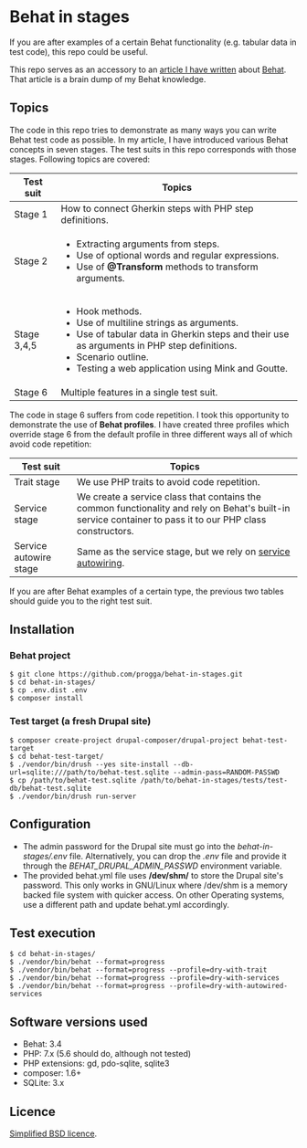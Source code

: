 # Behat in stages
If you are after examples of a certain Behat functionality (e.g. tabular data in test code), this repo could be useful.

This repo serves as an accessory to an [article I have written](https://demo.codesetter.com/behat-in-stages) about [Behat](https://en.wikipedia.org/wiki/Behat_(computer_science)).  That article is a brain dump of my Behat knowledge.

## Topics
The code in this repo tries to demonstrate as many ways you can write Behat test code as possible.  In my article, I have introduced various Behat concepts in seven stages.  The test suits in this repo corresponds with those stages.  Following topics are covered:

Test suit   | Topics
------------|----------------------------------------------------------
Stage 1     | How to connect Gherkin steps with PHP step definitions.
Stage 2     | <ul><li>Extracting arguments from steps.</li><li>Use of optional words and regular expressions.</li><li>Use of **@Transform** methods to transform arguments.</li></ul>
Stage 3,4,5 | <ul><li>Hook methods.</li><li>Use of multiline strings as arguments.</li><li>Use of tabular data in Gherkin steps and their use as arguments in PHP step definitions.</li><li>Scenario outline.</li><li>Testing a web application using Mink and Goutte.</li></ul>
Stage 6     | Multiple features in a single test suit.

The code in stage 6 suffers from code repetition.  I took this opportunity to demonstrate the use of **Behat profiles**.  I have created three profiles which override stage 6 from the default profile in three different ways all of which avoid code repetition:

Test suit     | Topics
--------------|----------------------------------------------------------
Trait stage   | We use PHP traits to avoid code repetition.
Service stage | We create a service class that contains the common functionality and rely on Behat's built-in service container to pass it to our PHP class constructors.
Service autowire stage | Same as the service stage, but we rely on [service autowiring](https://symfony.com/doc/current/service_container/autowiring.html).

If you are after Behat examples of a certain type, the previous two tables should guide you to the right test suit.

## Installation
### Behat project
```
$ git clone https://github.com/progga/behat-in-stages.git
$ cd behat-in-stages/
$ cp .env.dist .env
$ composer install
```

### Test target (a fresh Drupal site)
```
$ composer create-project drupal-composer/drupal-project behat-test-target
$ cd behat-test-target/
$ ./vendor/bin/drush --yes site-install --db-url=sqlite:///path/to/behat-test.sqlite --admin-pass=RANDOM-PASSWD
$ cp /path/to/behat-test.sqlite /path/to/behat-in-stages/tests/test-db/behat-test.sqlite
$ ./vendor/bin/drush run-server
```

## Configuration
- The admin password for the Drupal site must go into the *behat-in-stages/.env* file.  Alternatively, you can drop the *.env* file and provide it through the *BEHAT_DRUPAL_ADMIN_PASSWD* environment variable.
- The provided behat.yml file uses **/dev/shm/** to store the Drupal site's password.  This only works in GNU/Linux where /dev/shm is a memory backed file system with quicker access.  On other Operating systems, use a different path and update behat.yml accordingly.


## Test execution
```
$ cd behat-in-stages/
$ ./vendor/bin/behat --format=progress
$ ./vendor/bin/behat --format=progress --profile=dry-with-trait
$ ./vendor/bin/behat --format=progress --profile=dry-with-services
$ ./vendor/bin/behat --format=progress --profile=dry-with-autowired-services
```

## Software versions used
- Behat: 3.4
- PHP: 7.x (5.6 should do, although not tested)
- PHP extensions: gd, pdo-sqlite, sqlite3
- composer: 1.6+
- SQLite: 3.x

## Licence
[Simplified BSD licence](https://en.wikipedia.org/wiki/BSD_licenses#2-clause).
